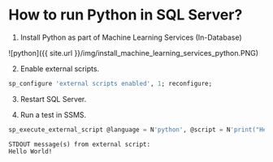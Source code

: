 # How to run Python in SQL Server?

1. Install Python as part of Machine Learning Services (In-Database)

![python]({{ site.url }}/img/install_machine_learning_services_python.PNG)

2. Enable external scripts.

```sql
sp_configure 'external scripts enabled', 1; reconfigure;
```

3. Restart SQL Server.

4. Run a test in SSMS.

```sql
sp_execute_external_script @language = N'python', @script = N'print("Hello World!")'
```

```
STDOUT message(s) from external script: 
Hello World!
```
